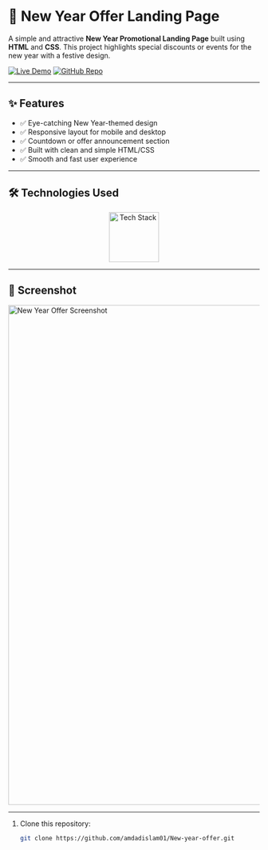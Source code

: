 # 🎉 New Year Offer Landing Page

A simple and attractive **New Year Promotional Landing Page** built using **HTML** and **CSS**. This project highlights special discounts or events for the new year with a festive design.

[![Live Demo](https://img.shields.io/badge/🚀_Live_Demo-00C7B7?style=for-the-badge&logo=netlify&logoColor=white)](https://amdadislam01.github.io/New-year-offer/)
[![GitHub Repo](https://img.shields.io/badge/💻_Source_Code-181717?style=for-the-badge&logo=github&logoColor=white)](https://github.com/amdadislam01/New-year-offer)

---

## ✨ Features

- ✅ Eye-catching New Year-themed design
- ✅ Responsive layout for mobile and desktop
- ✅ Countdown or offer announcement section
- ✅ Built with clean and simple HTML/CSS
- ✅ Smooth and fast user experience

---

## 🛠️ Technologies Used

<p align="center">
  <img src="https://skillicons.dev/icons?i=html,css" alt="Tech Stack" width="100"/>
</p>

---

## 📸 Screenshot

<img src="https://i.postimg.cc/9Mnm5KfY/new-year-offer-screenshot.png" alt="New Year Offer Screenshot" width="1000"/>

---


1. Clone this repository:
   ```bash
   git clone https://github.com/amdadislam01/New-year-offer.git

